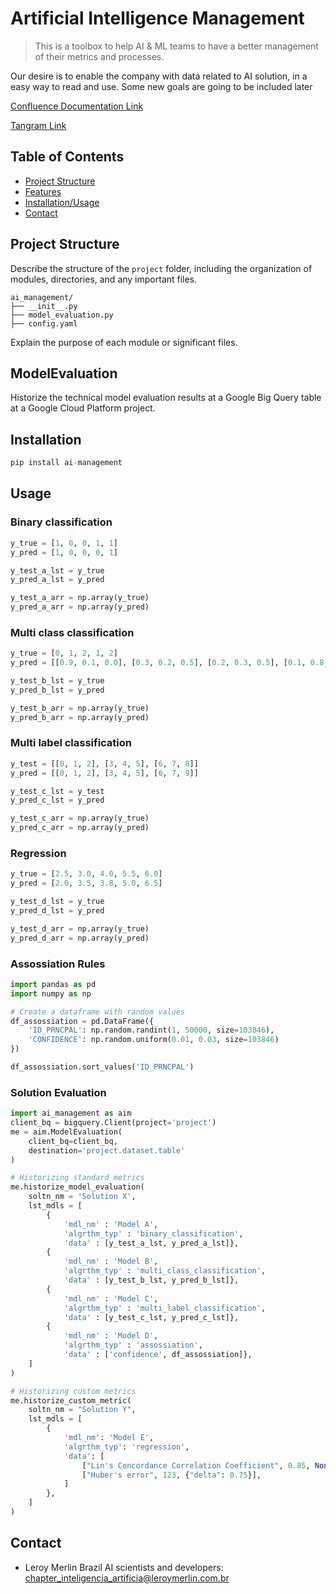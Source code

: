 # Artificial Intelligence Management

> This is a toolbox to help AI & ML teams to have a better management of their metrics and processes.

Our desire is to enable the company with data related to AI solution, in a easy way to read and use. Some new goals are going to be included later

[Confluence Documentation Link]()

[Tangram Link](https://tangram.adeo.com/products/1d6f6abb-63ba-4663-bd1e-18007bffde36/overview)

## Table of Contents

- [Project Structure](#project-structure)
- [Features](#features)
- [Installation/Usage](#Installation/Usage)
- [Contact](#Contact)

## Project Structure

Describe the structure of the `project` folder, including the organization of modules, directories, and any important files.

```
ai_management/
├── __init__.py
├── model_evaluation.py
├── config.yaml
```

Explain the purpose of each module or significant files.

## ModelEvaluation

Historize the technical model evaluation results at a Google Big Query table at a Google Cloud Platform project.

## Installation
```python
pip install ai-management
```

## Usage

### Binary classification
```python
y_true = [1, 0, 0, 1, 1]
y_pred = [1, 0, 0, 0, 1]

y_test_a_lst = y_true
y_pred_a_lst = y_pred

y_test_a_arr = np.array(y_true)
y_pred_a_arr = np.array(y_pred)
```

### Multi class classification
```python
y_true = [0, 1, 2, 1, 2]
y_pred = [[0.9, 0.1, 0.0], [0.3, 0.2, 0.5], [0.2, 0.3, 0.5], [0.1, 0.8, 0.1], [0.1, 0.2, 0.7]]

y_test_b_lst = y_true
y_pred_b_lst = y_pred

y_test_b_arr = np.array(y_true)
y_pred_b_arr = np.array(y_pred)
```

### Multi label classification
```python
y_test = [[0, 1, 2], [3, 4, 5], [6, 7, 8]]
y_pred = [[0, 1, 2], [3, 4, 5], [6, 7, 9]]

y_test_c_lst = y_test
y_pred_c_lst = y_pred

y_test_c_arr = np.array(y_true)
y_pred_c_arr = np.array(y_pred)
```
### Regression
```python
y_true = [2.5, 3.0, 4.0, 5.5, 6.0]
y_pred = [2.0, 3.5, 3.8, 5.0, 6.5]

y_test_d_lst = y_true
y_pred_d_lst = y_pred

y_test_d_arr = np.array(y_true)
y_pred_d_arr = np.array(y_pred)
```

### Assossiation Rules
```python
import pandas as pd
import numpy as np

# Create a dataframe with random values
df_assossiation = pd.DataFrame({
    'ID_PRNCPAL': np.random.randint(1, 50000, size=103846),
    'CONFIDENCE': np.random.uniform(0.01, 0.03, size=103846)
})

df_assossiation.sort_values('ID_PRNCPAL')
```



### Solution Evaluation
```python
import ai_management as aim 
client_bq = bigquery.Client(project='project')
me = aim.ModelEvaluation(
    client_bq=client_bq,
    destination='project.dataset.table'
)

# Historizing standard metrics
me.historize_model_evaluation(
    soltn_nm = 'Solution X', 
    lst_mdls = [
        {
            'mdl_nm' : 'Model A',
            'algrthm_typ' : 'binary_classification',
            'data' : [y_test_a_lst, y_pred_a_lst]}, 
        {
            'mdl_nm' : 'Model B',
            'algrthm_typ' : 'multi_class_classification',
            'data' : [y_test_b_lst, y_pred_b_lst]},
        {
            'mdl_nm' : 'Model C',
            'algrthm_typ' : 'multi_label_classification',
            'data' : [y_test_c_lst, y_pred_c_lst]},
        {
            'mdl_nm' : 'Model D',
            'algrthm_typ' : 'assossiation',
            'data' : ['confidence', df_assossiation]},
    ]
)

# Historizing custom metrics
me.historize_custom_metric(
    soltn_nm = "Solution Y",
    lst_mdls = [
        {
            'mdl_nm': 'Model E',
            'algrthm_typ': 'regression',
            'data': [
                ["Lin's Concordance Correlation Coefficient", 0.85, None],
                ["Huber's error", 123, {"delta": 0.75}],
            ]
        },
    ]
)
```

## Contact

* Leroy Merlin Brazil AI scientists and developers: chapter_inteligencia_artificia@leroymerlin.com.br

